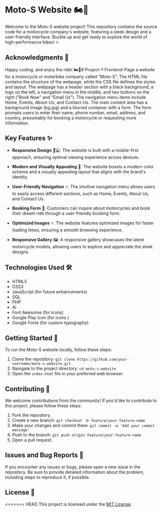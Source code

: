 # Moto-S Website 🏍️💨

Welcome to the Moto-S website project! This repository contains the source code for a motorcycle company's website, featuring a sleek design and a user-friendly interface. Buckle up and get ready to explore the world of high-performance bikes! 🔥

## Acknowledgments 🙏

Happy coding, and enjoy the ride! 🏍️🌟# Project-1-Frontend-Page
 a website for a motorcycle or motorbike company called "Moto-S". The HTML file contains the structure of the webpage, while the CSS file defines the styles and layout.  The webpage has a header section with a black background, a logo on the left, a navigation menu in the middle, and two buttons on the right ("Book Now" and "Email Us"). The navigation menu items include Home, Events, About-Us, and Contact-Us.  The main content area has a background image (bg.jpg) and a blurred container with a form. The form prompts users to enter their name, phone number, email, address, and country, presumably for booking a motorcycle or requesting more information.

## Key Features ✨

- **Responsive Design** 📱💻: The website is built with a mobile-first approach, ensuring optimal viewing experience across devices.

- **Modern and Visually Appealing** 🎨: The website boasts a modern color scheme and a visually appealing layout that aligns with the brand's identity.

- **User-Friendly Navigation** ⚡️: The intuitive navigation menu allows users to easily access different sections, such as Home, Events, About Us, and Contact Us.

- **Booking Form** 📝: Customers can inquire about motorcycles and book their dream ride through a user-friendly booking form.

- **Optimized Images** ⚡️: The website features optimized images for faster loading times, ensuring a smooth browsing experience.

- **Responsive Gallery** 🖼️: A responsive gallery showcases the latest motorcycle models, allowing users to explore and appreciate the sleek designs.

## Technologies Used 🛠️

- HTML5
- CSS3
- JavaScript (for future enhancements)
- SQL
- PHP
- AI
- Font Awesome (for icons)
- Google Play Icon (for icons )
- Google Fonts (for custom typography)

## Getting Started 🚀

To run the Moto-S website locally, follow these steps:

1. Clone the repository: `git clone https://github.com/your-username/moto-s-website.git`
2. Navigate to the project directory: `cd moto-s-website`
3. Open the `index.html` file in your preferred web browser.

## Contributing 🤝

We welcome contributions from the community! If you'd like to contribute to this project, please follow these steps:

1. Fork the repository.
2. Create a new branch: `git checkout -b feature/your-feature-name`
3. Make your changes and commit them: `git commit -m 'Add your commit message'`
4. Push to the branch: `git push origin feature/your-feature-name`
5. Open a pull request.

## Issues and Bug Reports 🐞

If you encounter any issues or bugs, please open a new issue in the repository. Be sure to provide detailed information about the problem, including steps to reproduce it, if possible.

## License 📄

<<<<<<< HEAD
This project is licensed under the [MIT License](LICENSE).
